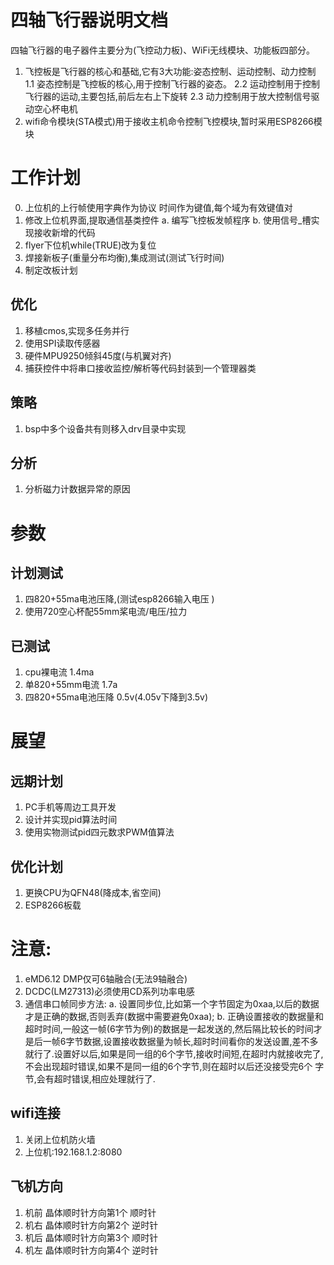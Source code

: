 # 四轴飞行器说明文档
四轴飞行器的电子器件主要分为(飞控动力板)、WiFi无线模块、功能板四部分。
1. 飞控板是飞行器的核心和基础,它有3大功能:姿态控制、运动控制、动力控制
   1.1 姿态控制是飞控板的核心,用于控制飞行器的姿态。
   2.2 运动控制用于控制飞行器的运动,主要包括,前后左右上下旋转
   2.3 动力控制用于放大控制信号驱动空心杯电机
2. wifi命令模块\(STA模式\)用于接收主机命令控制飞控模块,暂时采用ESP8266模块

# 工作计划
0. 上位机的上行帧使用字典作为协议
   时间作为键值,每个域为有效键值对
1. 修改上位机界面,提取通信基类控件
   a. 编写飞控板发帧程序
   b. 使用信号\_槽实现接收新增的代码
2. flyer下位机while(TRUE)改为复位
2. 焊接新板子(重量分布均衡),集成测试(测试飞行时间) 
3. 制定改板计划

## 优化
1. 移植cmos,实现多任务并行
2. 使用SPI读取传感器
3. 硬件MPU9250倾斜45度(与机翼对齐)
4. 捕获控件中将串口接收监控/解析等代码封装到一个管理器类
## 策略
1. bsp中多个设备共有则移入drv目录中实现
## 分析
1. 分析磁力计数据异常的原因

# 参数
## 计划测试
1. 四820+55ma电池压降,(测试esp8266输入电压 )
2. 使用720空心杯配55mm桨电流/电压/拉力
## 已测试
1. cpu裸电流                        1.4ma
2. 单820+55mm电流                   1.7a
3. 四820+55ma电池压降               0.5v(4.05v下降到3.5v)

# 展望
## 远期计划
1. PC手机等周边工具开发
2. 设计并实现pid算法时间
3. 使用实物测试pid四元数求PWM值算法
## 优化计划
1. 更换CPU为QFN48(降成本,省空间)
2. ESP8266板载
# 注意:
1. eMD6.12 DMP仅可6轴融合(无法9轴融合)
2. DCDC(LM27313)必须使用CD系列功率电感
2. 通信串口帧同步方法:
   a. 设置同步位,比如第一个字节固定为0xaa,以后的数据才是正确的数据,否则丢弃(数据中需要避免0xaa);
   b. 正确设置接收的数据量和超时时间,一般这一帧(6字节为例)的数据是一起发送的,然后隔比较长的时间才是后一帧6字节数据,设置接收数据量为帧长,超时时间看你的发送设置,差不多就行了.设置好以后,如果是同一组的6个字节,接收时间短,在超时内就接收完了,不会出现超时错误,如果不是同一组的6个字节,则在超时以后还没接受完6个 字节,会有超时错误,相应处理就行了.
## wifi连接
1. 关闭上位机防火墙
2. 上位机:192.168.1.2:8080
## 飞机方向
1. 机前 晶体顺时针方向第1个 顺时针
2. 机右 晶体顺时针方向第2个 逆时针
3. 机后 晶体顺时针方向第3个 顺时针
4. 机左 晶体顺时针方向第4个 逆时针

